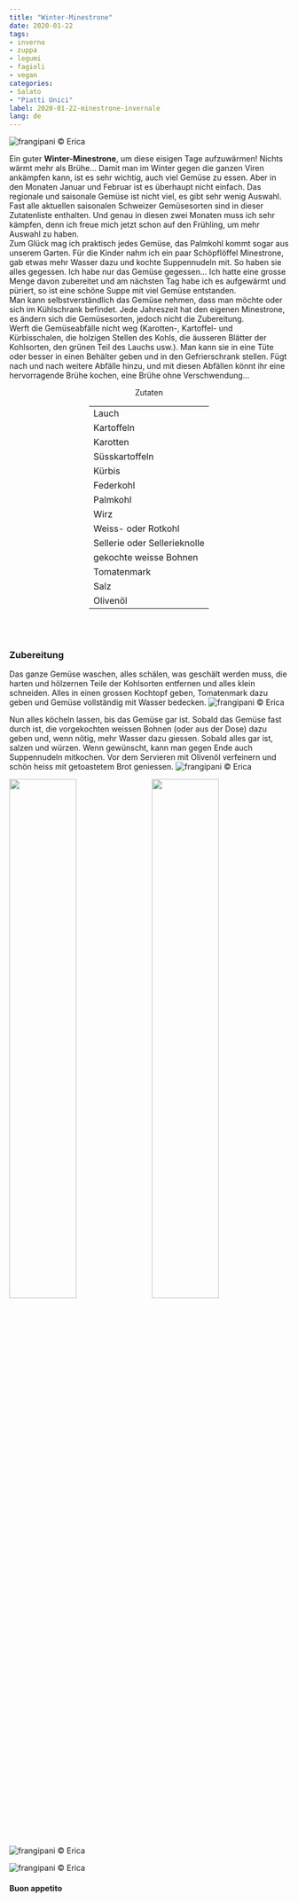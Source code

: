 ```yaml
---
title: "Winter-Minestrone"
date: 2020-01-22
tags:
- inverno
- zuppa
- legumi
- fagioli
- vegan
categories:
- Salato
- "Piatti Unici"
label: 2020-01-22-minestrone-invernale
lang: de 
---
```

![](../2020-01-22-minestrone-invernale/header.jpeg "frangipani © Erica")

Ein guter **Winter-Minestrone**, um diese eisigen Tage aufzuwärmen! Nichts wärmt mehr als Brühe... Damit man im Winter gegen die ganzen Viren ankämpfen kann, ist es sehr wichtig, auch viel Gemüse zu essen. Aber in den Monaten Januar und Februar ist es überhaupt nicht einfach. Das regionale und saisonale Gemüse ist nicht viel, es gibt sehr wenig Auswahl. Fast alle aktuellen saisonalen Schweizer Gemüsesorten sind in dieser Zutatenliste enthalten. Und genau in diesen zwei Monaten muss ich sehr kämpfen, denn ich freue mich jetzt schon auf den Frühling, um mehr Auswahl zu haben.
<br />
Zum Glück mag ich praktisch jedes Gemüse, das Palmkohl kommt sogar aus unserem Garten. Für die Kinder nahm ich ein paar Schöpflöffel Minestrone, gab etwas mehr Wasser dazu und kochte Suppennudeln mit. So haben sie alles gegessen. Ich habe nur das Gemüse gegessen... Ich hatte eine grosse Menge davon zubereitet und am nächsten Tag habe ich es aufgewärmt und püriert, so ist eine schöne Suppe mit viel Gemüse entstanden.
<br />
Man kann selbstverständlich das Gemüse nehmen, dass man möchte oder sich im Kühlschrank befindet. Jede Jahreszeit hat den eigenen Minestrone, es ändern sich die Gemüsesorten, jedoch nicht die Zubereitung.
<br />
Werft die Gemüseabfälle nicht weg (Karotten-, Kartoffel- und Kürbisschalen, die holzigen Stellen des Kohls, die äusseren Blätter der Kohlsorten, den grünen Teil des Lauchs usw.). Man kann sie in eine Tüte oder besser in einen Behälter geben und in den Gefrierschrank stellen. Fügt nach und nach weitere Abfälle hinzu, und mit diesen Abfällen könnt ihr eine hervorragende Brühe kochen, eine Brühe ohne Verschwendung...

<div id="wrapper" style="text-align: center">
  <div id="yourdiv" style="display: inline-block;">
    <div class="ingredients" itemscope itemtype="http://schema.org/Recipe">
      <span itemprop="name" style="display:none;">Winter-Minestrone</span>
      <span itemprop="recipeCategory" style="display:none;">Herzhaftes</span>
      <img itemprop="image" style="display:none;" class="ignore-gallery-item" src="../2020-01-22-minestrone-invernale/header.jpeg"/>
      <span itemprop="author" style="display:none;">Erica Raiano</span>
      <span itemprop="description" style="display:none;">Ein guter Winter-Minestrone, um diese eisigen Tage aufzuwärmen! Nichts wärmt mehr als Brühe...</span>
      <div class="ingredients-title">Zutaten</div>
      <table>
        <tbody>
          <tr itemprop="recipeIngredient">
            <td>Lauch</td>
          </tr>
          <tr itemprop="recipeIngredient">
            <td>Kartoffeln</td>
          </tr>
          <tr itemprop="recipeIngredient">
            <td>Karotten</td>
           </tr>
          <tr itemprop="recipeIngredient">
            <td>Süsskartoffeln</td>
          </tr>
          <tr itemprop="recipeIngredient">
            <td>Kürbis</td>
           </tr>
          <tr itemprop="recipeIngredient">
            <td>Federkohl</td>
          </tr>
          <tr itemprop="recipeIngredient">
            <td>Palmkohl</td>
           </tr>
          <tr itemprop="recipeIngredient">
            <td>Wirz</td>
          </tr>
          <tr itemprop="recipeIngredient">
            <td>Weiss- oder Rotkohl</td>
          </tr>
          <tr itemprop="recipeIngredient">
            <td>Sellerie oder Sellerieknolle</td>
          </tr>
          <tr itemprop="recipeIngredient">
            <td>gekochte weisse Bohnen</td>
          </tr>
          <tr itemprop="recipeIngredient">
            <td>Tomatenmark</td>
          </tr>
          <tr itemprop="recipeIngredient">
            <td>Salz</td>
          </tr>
          <tr itemprop="recipeIngredient">
            <td>Olivenöl</td>
          </tr>
        </tbody>
      </table>
      <br></br>
    </div>
  </div>
</div>


<h3>
	<font color="grey">
		<i class="fa-solid fa-gears"></i>
	</font> Zubereitung
</h3>

Das ganze Gemüse waschen, alles schälen, was geschält werden muss, die harten und hölzernen Teile der Kohlsorten entfernen und alles klein schneiden. Alles in einen grossen Kochtopf geben, Tomatenmark dazu geben und Gemüse vollständig mit Wasser bedecken.
![](../2020-01-22-minestrone-invernale/verdura.jpeg "frangipani © Erica")

Nun alles köcheln lassen, bis das Gemüse gar ist. Sobald das Gemüse fast durch ist, die vorgekochten weissen Bohnen (oder aus der Dose) dazu geben und, wenn nötig, mehr Wasser dazu giessen. Sobald alles gar ist, salzen und würzen. Wenn gewünscht, kann man gegen Ende auch Suppennudeln mitkochen. Vor dem Servieren mit Olivenöl verfeinern und schön heiss mit getoastetem Brot geniessen.
![](../2020-01-22-minestrone-invernale/risultato1.jpeg "frangipani © Erica")

<p>
  <div style="width: 100%; margin-bottom: 0">
    <img style="float: left; width: 49%; margin-right: 1%" src="../2020-01-22-minestrone-invernale/risultato2.jpeg" alt="" title="frangipani © Erica" />
    <img style="float: left; width: 49%; margin-left: 1%" src="../2020-01-22-minestrone-invernale/risultato3.jpeg" alt="" title="frangipani © Erica" />
    <div style="clear: both"></div>
  </div>
</p>

![](../2020-01-22-minestrone-invernale/risultato4.jpeg "frangipani © Erica")

![](../2020-01-22-minestrone-invernale/risultato5.jpeg "frangipani © Erica")

<h4>Buon appetito
  <font color="red">
    <i class="fa-regular fa-face-smile"></i>
  </font>
</h4>
